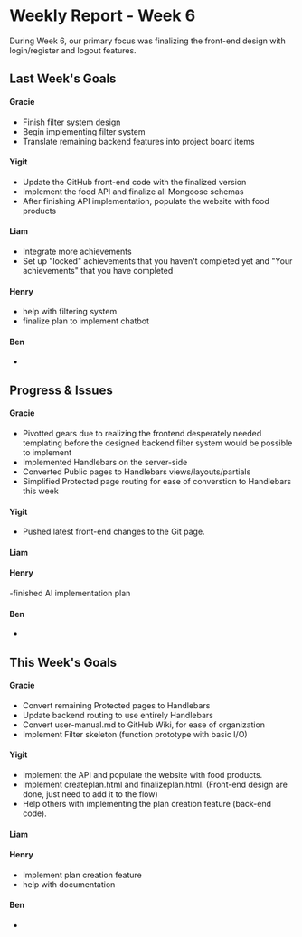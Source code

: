 # Weekly Report - Week 6
During Week 6, our primary focus was finalizing the front-end design with login/register and logout features.
## Last Week's Goals
#### Gracie
- Finish filter system design
- Begin implementing filter system
- Translate remaining backend features into project board items

#### Yigit
- Update the GitHub front-end code with the finalized version
- Implement the food API and finalize all Mongoose schemas
- After finishing API implementation, populate the website with food products

#### Liam
- Integrate more achievements
- Set up "locked" achievements that you haven't completed yet and "Your        achievements" that you have completed

#### Henry
- help with filtering system
- finalize plan to implement chatbot

#### Ben 
- 

## Progress & Issues
#### Gracie
- Pivotted gears due to realizing the frontend desperately needed templating before the designed backend filter system would be possible to implement
- Implemented Handlebars on the server-side
- Converted Public pages to Handlebars views/layouts/partials
- Simplified Protected page routing for ease of converstion to Handlebars this week

#### Yigit
- Pushed latest front-end changes to the Git page.

#### Liam

#### Henry
-finished AI implementation plan 

#### Ben
- 

## This Week's Goals
#### Gracie
- Convert remaining Protected pages to Handlebars
- Update backend routing to use entirely Handlebars
- Convert user-manual.md to GitHub Wiki, for ease of organization
- Implement Filter skeleton (function prototype with basic I/O)

#### Yigit
- Implement the API and populate the website with food products.
- Implement createplan.html and finalizeplan.html. (Front-end design are done, just need to add it to the flow)
- Help others with implementing the plan creation feature (back-end code).

#### Liam

#### Henry
- Implement plan creation feature
- help with documentation

#### Ben 
- 
